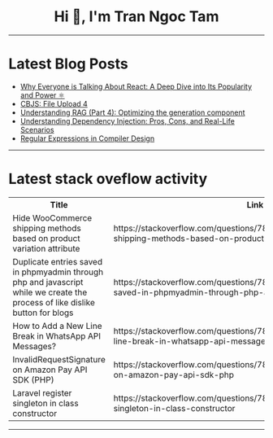 <h1 align="center">Hi 👋, I'm Tran Ngoc Tam</h1>

---

# Latest Blog Posts 
<!-- BLOG-POST-LIST:START -->
- [Why Everyone is Talking About React: A Deep Dive into Its Popularity and Power ⚛️](https://dev.to/lokesh_singh/why-everyone-is-talking-about-react-a-deep-dive-into-its-popularity-and-power-96g)
- [CBJS: File Upload 4](https://dev.to/peppa6/cbjs-file-upload-4-3c61)
- [Understanding RAG &lpar;Part 4&rpar;: Optimizing the generation component](https://dev.to/parth_roy_a1ec4703407d025/understanding-rag-part-4-optimizing-the-generation-component-4jen)
- [Understanding Dependency Injection: Pros, Cons, and Real-Life Scenarios](https://dev.to/dev_eze/understanding-dependency-injection-pros-cons-and-real-life-scenarios-480)
- [Regular Expressions in Compiler Design](https://dev.to/pushpendra_sharma_f1d2cbe/regular-expressions-in-compiler-design-1ici)
<!-- BLOG-POST-LIST:END -->

---

# Latest stack oveflow activity
<table>
  <tr><th>Title</th><th>Link</th></tr>
  <!-- STACKOVERFLOW:START --><tr><td>Hide WooCommerce shipping methods based on product variation attribute</td><td>https://stackoverflow.com/questions/78881958/hide-woocommerce-shipping-methods-based-on-product-variation-attribute</td></tr><tr><td>Duplicate entries saved in phpmyadmin through php and javascript while we create the process of like dislike button for blogs</td><td>https://stackoverflow.com/questions/78881925/duplicate-entries-saved-in-phpmyadmin-through-php-and-javascript-while-we-create</td></tr><tr><td>How to Add a New Line Break in WhatsApp API Messages?</td><td>https://stackoverflow.com/questions/78881599/how-to-add-a-new-line-break-in-whatsapp-api-messages</td></tr><tr><td>InvalidRequestSignature on Amazon Pay API SDK &lpar;PHP&rpar;</td><td>https://stackoverflow.com/questions/78881556/invalidrequestsignature-on-amazon-pay-api-sdk-php</td></tr><tr><td>Laravel register singleton in class constructor</td><td>https://stackoverflow.com/questions/78881438/laravel-register-singleton-in-class-constructor</td></tr><!-- STACKOVERFLOW:END -->
</table>

---


